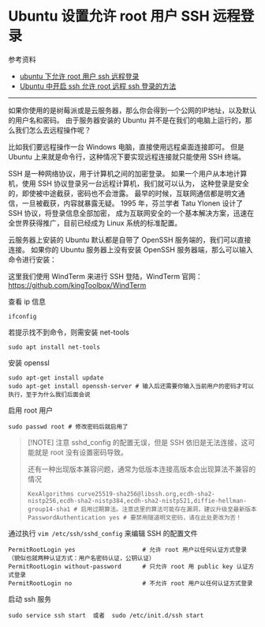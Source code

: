 # Ubuntu 设置允许 root 用户 SSH 远程登录

参考资料

- [ubuntu 下允许 root 用户 ssh 远程登录]
- [Ubuntu 中开启 ssh 允许 root 远程 ssh 登录的方法]

[ubuntu 下允许 root 用户 ssh 远程登录]: https://www.cnblogs.com/ajianbeyourself/p/4220274.html
[Ubuntu 中开启 ssh 允许 root 远程 ssh 登录的方法]: https://cloud.tencent.com/developer/article/1445519

---

如果你使用的是树莓派或是云服务器，那么你会得到一个公网的IP地址，以及默认的用户名和密码。
由于服务器安装的 Ubuntu 并不是在我们的电脑上运行的，那么我们怎么去远程操作呢？

比如我们要远程操作一台 Windows 电脑，直接使用远程桌面连接即可。
但是 Ubuntu 上来就是命令行，这种情况下要实现远程连接就只能使用 SSH 终端。

SSH 是一种网络协议，用于计算机之间的加密登录。
如果一个用户从本地计算机，使用 SSH 协议登录另一台远程计算机，我们就可以认为，
这种登录是安全的，即使被中途截获，密码也不会泄露。
最早的时候，互联网通信都是明文通信，一旦被截获，内容就暴露无疑。
1995 年，芬兰学者 Tatu Ylonen 设计了 SSH 协议，将登录信息全部加密，
成为互联网安全的一个基本解决方案，迅速在全世界获得推广，目前已经成为 Linux 系统的标准配置。

云服务器上安装的 Ubuntu 默认都是自带了 OpenSSH 服务端的，我们可以直接连接。
如果你的 Ubuntu 服务器上没有安装 OpenSSH 服务器端，那么可以输入命令进行安装：

这里我们使用 WindTerm 来进行 SSH 登陆，WindTerm 官网：<https://github.com/kingToolbox/WindTerm>

查看 ip 信息

```shell
ifconfig
```

若提示找不到命令，则需安装 net-tools

```shell
sudo apt install net-tools
```

安装 openssl

```shell
sudo apt-get install update
sudo apt-get install openssh-server # 输入后还需要你输入当前用户的密码才可以执行，至于为什么我们后面会说
```

启用 root 用户

```shell
sudo passwd root # 修改密码后就启用了
```

> [!NOTE] 注意
> sshd_config 的配置无误，但是 SSH 依旧是无法连接，这可能就是 root 没有设置密码导致。
>
> 还有一种出现版本兼容问题，通常为低版本连接高版本会出现算法不兼容的情况
>
> ```shell
> KexAlgorithms curve25519-sha256@libssh.org,ecdh-sha2-nistp256,ecdh-sha2-nistp384,ecdh-sha2-nistp521,diffie-hellman-group14-sha1 # 启用过期算法。注意这里的算法可能存在漏洞，建议升级至最新版本
> PasswordAuthentication yes # 要禁用隧道明文密码，请在此处更改为否！
> ```

通过执行 `vim /etc/ssh/sshd_config` 来编辑 SSH 的配置文件

```shell
PermitRootLogin yes                   # 允许 root 用户以任何认证方式登录（貌似也就两种认证方式：用户名密码认证，公钥认证）
PermitRootLogin without-password      # 只允许 root 用 public key 认证方式登录
PermitRootLogin no                    # 不允许 root 用户以任何认证方式登录
```

启动 ssh 服务

```shell
sudo service ssh start  或者  sudo /etc/init.d/ssh start
```
